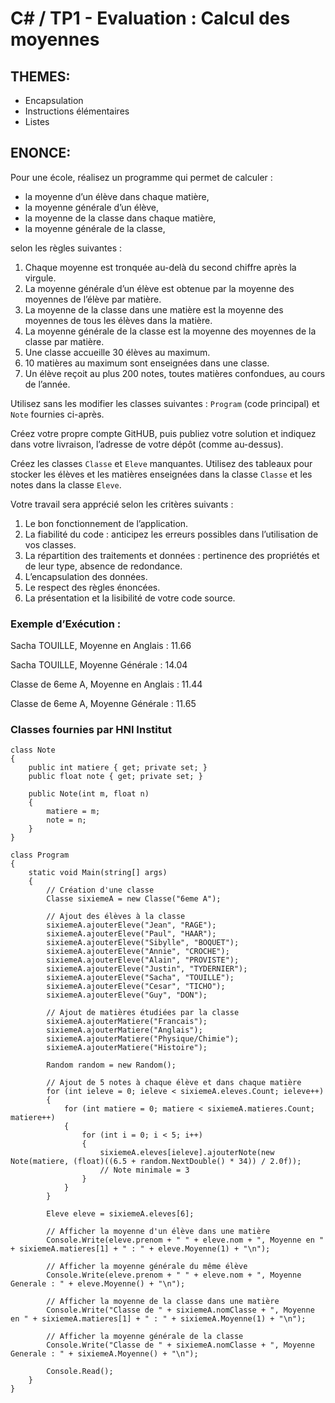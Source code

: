 # C# / TP1 - Evaluation : Calcul des moyennes

## THEMES:
- Encapsulation
- Instructions élémentaires
- Listes

## ENONCE:
Pour une école, réalisez un programme qui permet de calculer :
- la moyenne d’un élève dans chaque matière,
- la moyenne générale d’un élève,
- la moyenne de la classe dans chaque matière,
- la moyenne générale de la classe,

selon les règles suivantes :
1. Chaque moyenne est tronquée au-delà du second chiffre après la virgule.
2. La moyenne générale d’un élève est obtenue par la moyenne des moyennes de l’élève par matière.
3. La moyenne de la classe dans une matière est la moyenne des moyennes de tous les élèves dans la matière.
4. La moyenne générale de la classe est la moyenne des moyennes de la classe par matière.
5. Une classe accueille 30 élèves au maximum.
6. 10 matières au maximum sont enseignées dans une classe.
7. Un élève reçoit au plus 200 notes, toutes matières confondues, au cours de l’année.

Utilisez sans les modifier les classes suivantes : `Program` (code principal) et `Note` fournies ci-après.

Créez votre propre compte GitHUB, puis publiez votre solution et indiquez dans votre livraison, l’adresse de votre dépôt (comme au-dessus).

Créez les classes `Classe` et `Eleve` manquantes. Utilisez des tableaux pour stocker les élèves et les matières enseignées dans la classe `Classe` et les notes dans la classe `Eleve`.

Votre travail sera apprécié selon les critères suivants :
1. Le bon fonctionnement de l’application.
2. La fiabilité du code : anticipez les erreurs possibles dans l’utilisation de vos classes.
3. La répartition des traitements et données : pertinence des propriétés et de leur type, absence de redondance.
4. L’encapsulation des données.
5. Le respect des règles énoncées.
6. La présentation et la lisibilité de votre code source.

### Exemple d’Exécution :
Sacha TOUILLE, Moyenne en Anglais : 11.66

Sacha TOUILLE, Moyenne Générale : 14.04

Classe de 6eme A, Moyenne en Anglais : 11.44

Classe de 6eme A, Moyenne Générale : 11.65


### Classes fournies par HNI Institut
```
class Note
{
    public int matiere { get; private set; }
    public float note { get; private set; }

    public Note(int m, float n)
    {
        matiere = m;
        note = n;
    }
}

class Program
{
    static void Main(string[] args)
    {
        // Création d'une classe
        Classe sixiemeA = new Classe("6eme A");
        
        // Ajout des élèves à la classe
        sixiemeA.ajouterEleve("Jean", "RAGE");
        sixiemeA.ajouterEleve("Paul", "HAAR");
        sixiemeA.ajouterEleve("Sibylle", "BOQUET");
        sixiemeA.ajouterEleve("Annie", "CROCHE");
        sixiemeA.ajouterEleve("Alain", "PROVISTE");
        sixiemeA.ajouterEleve("Justin", "TYDERNIER");
        sixiemeA.ajouterEleve("Sacha", "TOUILLE");
        sixiemeA.ajouterEleve("Cesar", "TICHO");
        sixiemeA.ajouterEleve("Guy", "DON");

        // Ajout de matières étudiées par la classe
        sixiemeA.ajouterMatiere("Francais");
        sixiemeA.ajouterMatiere("Anglais");
        sixiemeA.ajouterMatiere("Physique/Chimie");
        sixiemeA.ajouterMatiere("Histoire");

        Random random = new Random();

        // Ajout de 5 notes à chaque élève et dans chaque matière
        for (int ieleve = 0; ieleve < sixiemeA.eleves.Count; ieleve++)
        {
            for (int matiere = 0; matiere < sixiemeA.matieres.Count; matiere++)
            {
                for (int i = 0; i < 5; i++)
                {
                    sixiemeA.eleves[ieleve].ajouterNote(new Note(matiere, (float)((6.5 + random.NextDouble() * 34)) / 2.0f));
                    // Note minimale = 3
                }
            }
        }

        Eleve eleve = sixiemeA.eleves[6];

        // Afficher la moyenne d'un élève dans une matière
        Console.Write(eleve.prenom + " " + eleve.nom + ", Moyenne en " + sixiemeA.matieres[1] + " : " + eleve.Moyenne(1) + "\n");

        // Afficher la moyenne générale du même élève
        Console.Write(eleve.prenom + " " + eleve.nom + ", Moyenne Generale : " + eleve.Moyenne() + "\n");

        // Afficher la moyenne de la classe dans une matière
        Console.Write("Classe de " + sixiemeA.nomClasse + ", Moyenne en " + sixiemeA.matieres[1] + " : " + sixiemeA.Moyenne(1) + "\n");

        // Afficher la moyenne générale de la classe
        Console.Write("Classe de " + sixiemeA.nomClasse + ", Moyenne Generale : " + sixiemeA.Moyenne() + "\n");

        Console.Read();
    }
}
